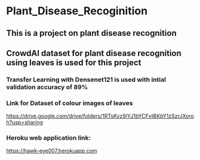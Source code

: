 # Plant_Disease_Recoginition
## This is a project on plant disease recognition 
## CrowdAI dataset for plant disease recognition using leaves is used for this project
### Transfer Learning with Densenet121 is used with intial validation accuracy of 89%
### Link for Dataset of colour images of leaves
https://drive.google.com/drive/folders/1RTsKvz9iYJ1bYCFxtBKbY1zSzrJXoroh?usp=sharing

### Heroku web application link:
https://hawk-eye007.herokuapp.com
